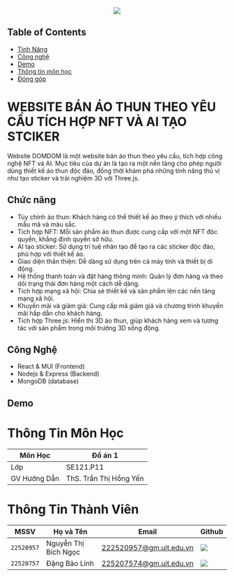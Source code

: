 <div align="center">
    <a href="https://www.uit.edu.vn/" title="Trường Đại học Công nghệ Thông tin" target="_blank">
        <img src="https://www.uit.edu.vn/sites/vi/files/banner_uit_15.png">
    </a>
</div>

## Table of Contents
- [Tính Năng](#features)
- [Công nghệ](#technology)
- [Demo](#Demo)
- [Thông tin môn học](#ThongTin)
- [Đóng góp](#contribution)
  
# WEBSITE BÁN ÁO THUN THEO YÊU CẦU TÍCH HỢP NFT VÀ AI TẠO STCIKER 

Website DOMDOM là một website bán áo thun theo yêu cầu, tích hợp công nghệ NFT và AI. Mục tiêu của dự án là tạo ra một nền tảng cho phép người dùng thiết kế áo thun độc đáo, đồng thời khám phá những tính năng thú vị như tạo sticker và trải nghiệm 3D với Three.js.

 ## <a name="features">Chức năng</a>

- Tùy chỉnh áo thun: Khách hàng có thể thiết kế áo theo ý thích với nhiều mẫu mã và màu sắc.
- Tích hợp NFT: Mỗi sản phẩm áo thun được cung cấp với một NFT độc quyền, khẳng định quyền sở hữu.
- AI tạo sticker: Sử dụng trí tuệ nhân tạo để tạo ra các sticker độc đáo, phù hợp với thiết kế áo.
- Giao diện thân thiện: Dễ dàng sử dụng trên cả máy tính và thiết bị di động.
- Hệ thống thanh toán và đặt hàng thông minh: Quản lý đơn hàng và theo dõi trạng thái đơn hàng một cách dễ dàng.
- Tích hợp mạng xã hội: Chia sẻ thiết kế và sản phẩm lên các nền tảng mạng xã hội.
- Khuyến mãi và giảm giá: Cung cấp mã giảm giá và chương trình khuyến mãi hấp dẫn cho khách hàng.
- Tích hợp Three.js: Hiển thị 3D áo thun, giúp khách hàng xem và tương tác với sản phẩm trong môi trường 3D sống động.
  
## <a name="technology">Công Nghệ</a>

- React & MUI (Frontend) 
- Nodejs & Express (Backend)
- MongoDB (database)
  
## <a name="Demo">Demo</a>

# <a name="ThongTin">Thông Tin Môn Học</a>

| Môn Học        | Đồ án 1 |
| -------------- | ---------------------- |
| Lớp            | SE121.P11              |
| GV Hướng Dẫn   | ThS. Trần Thị Hồng Yến |

# <a name="contribution">Thông Tin Thành Viên</a>

| MSSV       | Họ và Tên          | Email                   | Github                                                                                                                      |
| ---------- | ------------------ | ----------------------- | --------------------------------------------------------------------------------------------------------------------------- |
| `22520957` | Nguyễn Thị Bích Ngọc| 222520957@gm.uit.edu.vn | [![](https://img.shields.io/badge/bichngoc-%2324292f.svg?style=flat-square&logo=github      )](https://github.com/bichngoc55) |
| `22520757` | Đặng Bảo Linh| 225207574@gm.uit.edu.vn | [![](https://img.shields.io/badge/baolinh-%2324292f.svg?style=flat-square&logo=github      )]((https://github.com/hniloablingg)) | 
